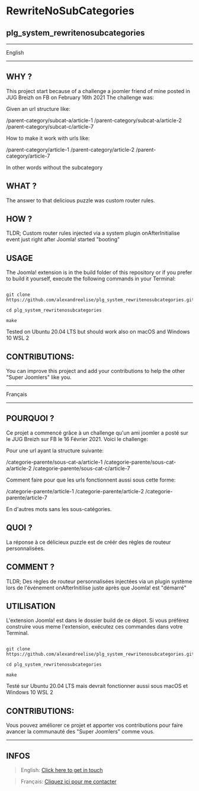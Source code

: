 # RewriteNoSubCategories
## plg_system_rewritenosubcategories

--------------------------------------

English

--------------------------------------

## WHY ?
This project start because of a challenge a joomler friend of mine posted in JUG Breizh on FB on February 16th 2021
The challenge was:

Given an url structure like:

/parent-category/subcat-a/article-1
/parent-category/subcat-a/article-2
/parent-category/subcat-c/article-7

How to make it work with urls like:

/parent-category/article-1
/parent-category/article-2
/parent-category/article-7

In other words without the subcategory

## WHAT ?
The answer to that delicious puzzle was custom router rules.

## HOW ?
TLDR; Custom router rules injected via a system plugin onAfterInitialise event just right after Joomla! started "booting"

## USAGE
The Joomla! extension is in the build folder of this repository or if you prefer to build it yourself, execute the following commands in your Terminal:

```

git clone https://github.com/alexandreelise/plg_system_rewritenosubcategories.git

cd plg_system_rewritenosubcategories

make

```

Tested on Ubuntu 20.04 LTS but should work also on macOS and Windows 10 WSL 2

## CONTRIBUTIONS:
You can improve this project and add your contributions to help the other "Super Joomlers" like you.

------------------------------------------

Français

------------------------------------------

## POURQUOI ?
Ce projet a commencé grâce à un challenge qu'un ami joomler a posté sur le JUG Breizh sur FB le 16 Février 2021.
Voici le challenge:

Pour une url ayant la structure suivante:

/categorie-parente/sous-cat-a/article-1
/categorie-parente/sous-cat-a/article-2
/categorie-parente/sous-cat-c/article-7

Comment faire pour que les urls fonctionnent aussi sous cette forme:

/categorie-parente/article-1
/categorie-parente/article-2
/categorie-parente/article-7

En d'autres mots sans les sous-catégories.

## QUOI ?
La réponse à ce délicieux puzzle est de créér des règles de routeur personnalisées.

## COMMENT ?
TLDR; Des règles de routeur personnalisées injectées via un plugin système lors de l'événement onAfterInitilise juste après que Joomla! est "démarré"

## UTILISATION
L'extension Joomla! est dans le dossier build de ce dépot.
Si vous préférez construire vous meme l'extension, exécutez ces commandes dans votre Terminal.

```

git clone https://github.com/alexandreelise/plg_system_rewritenosubcategories.git

cd plg_system_rewritenosubcategories

make

```

Testé sur Ubuntu 20.04 LTS mais devrait fonctionner aussi sous macOS et Windows 10 WSL 2

## CONTRIBUTIONS:
Vous pouvez améliorer ce projet et apporter vos contributions pour faire avancer la communauté des "Super Joomlers" comme vous.

--------------------------------------------
## INFOS

> English: [Click here to get in touch](https://github.com/mralexandrelise/mralexandrelise/blob/master/community.md "Get in touch")

> Français: [Cliquez ici pour me contacter](https://github.com/mralexandrelise/mralexandrelise/blob/master/community.md "Me contacter")
